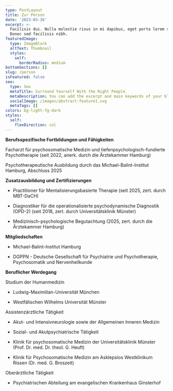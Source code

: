 ```yaml
---
type: PostLayout
title: Zur Person
date: '2023-03-26'
excerpt: >-
  Facilisis dui. Nulla molestie risus in mi dapibus, eget porta lorem semper.
  Donec sed facilisis nibh.
featuredImage:
  type: ImageBlock
  altText: Thumbnail
  styles:
    self:
      borderRadius: medium
bottomSections: []
slug: /person
isFeatured: false
seo:
  type: Seo
  metaTitle: Surround Yourself With the Right People
  metaDescription: You can add the excerpt and main keywords of your blog post here.
  socialImage: /images/abstract-feature1.svg
  metaTags: []
colors: bg-light-fg-dark
styles:
  self:
    flexDirection: col
---
```

**Berufsspezifische Fortbildungen und Fähigkeiten**

Facharzt für psychosomatische Medizin und tiefenpsychologisch-fundierte Psychotherapie (seit 2022, anerk. durch die Ärztekammer Hamburg)

Psychotherapeutische Ausbildung durch das Michael-Balint-Institut Hamburg, Abschluss 2025

**Zusatzausbildung und Zertifizierungen**

*   Practitioner für Mentalisierungsbasierte Therapie (seit 2025, zert. durch MBT-DaCH)

*   Diagnostiker für die operationalisierte psychodynamische Diagnostik (OPD-2) (seit 2018, zert. durch Universitätsklinik Münster)

*   Medizinisch-psychologische Begutachtung (2025, zert. durch die Ärztekammer Hamburg)

**Mitgliedschaften**

*   Michael-Balint-Institut Hamburg

*   DGPPN - Deutsche Gesellschaft für Psychiatrie und Psychotherapie, Psychosomatik und Nervenheilkunde

**Beruflicher Werdegang**

Studium der Humanmedizin

*   Ludwig-Maximilian-Universität München

*   Westfälischen Wilhelms Universität Münster

Assistenzärztliche Tätigkeit

*   Akut- und Intensivneurologie sowie der Allgemeinen Inneren Medizin

*   Sozial- und Akutpsychiatrische Tätigkeit

*   Klinik für psychosomatische Medizin der Universitätsklinik Münster (Prof. Dr. med. Dr. theol. G. Heuft)

*   Klinik für Psychosomatische Medizin am Asklepsios Westklinikum Rissen (Dr. med. G. Broszeit)

Oberärztliche Tätigkeit

*   Psychiatrischen Abteilung am evangelischen Krankenhaus Ginsterhof

